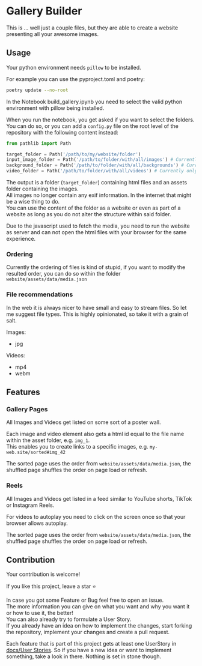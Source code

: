 # Gallery Builder

This is ... well just a couple files, but they are able to create a website presenting all your awesome images.

## Usage

Your python environment needs `pillow` to be installed.

For example you can use the pyproject.toml and poetry:

```bash
poetry update --no-root
```

In the Notebook build_gallery.ipynb you need to select the valid python environment with pillow being installed.

When you run the notebook, you get asked if you want to select the folders. You can do so, or you can add a `config.py` file on the root level of the repository with the following content instead:

```python
from pathlib import Path

target_folder = Path('/path/to/my/website/folder')
input_image_folder = Path('/path/to/folder/with/all/images') # Currently only supports jpg files
background_folder = Path('/path/to/folder/with/all/backgrounds') # Currently only uses the first one; supports jpg files
video_folder = Path('/path/to/folder/with/all/videos') # Currently only supports .mov files
```

The output is a folder (`target_folder`) containing html files and an assets folder containing the images.  
All images no longer contain any exif information. In the internet that might be a wise thing to do.  
You can use the content of the folder as a website or even as part of a website as long as you do not alter the structure within said folder.

Due to the javascript used to fetch the media, you need to run the website as server and can not open the html files with your browser for the same experience.

### Ordering

Currently the ordering of files is kind of stupid, if you want to modify the resulted order, you can do so within the folder `website/assets/data/media.json`

### File recommendations

In the web it is always nicer to have small and easy to stream files. So let me suggest file types. This is highly opinionated, so take it with a grain of salt.

Images:

- jpg

Videos:

- mp4
- webm

## Features

### Gallery Pages

All Images and Videos get listed on some sort of a poster wall.

Each image and video element also gets a html id equal to the file name within the asset folder, e.g. `img_1`.  
This enables you to create links to a specific images, e.g. `my-web.site/sorted#img_42`

The sorted page uses the order from `website/assets/data/media.json`, the shuffled page shuffles the order on page load or refresh.

### Reels

All Images and Videos get listed in a feed similar to YouTube shorts, TikTok or Instagram Reels.  

For videos to autoplay you need to click on the screen once so that your browser allows autoplay.

The sorted page uses the order from `website/assets/data/media.json`, the shuffled page shuffles the order on page load or refresh.

## Contribution

Your contribution is welcome!

If you like this project, leave a star :star:

In case you got some Feature or Bug feel free to open an issue.  
The more information you can give on what you want and why you want it or how to use it, the better!  
You can also already try to formulate a User Story.  
If you already have an idea on how to implement the changes, start forking the repository, implement your changes and create a pull request.

Each feature that is part of this project gets at least one UserStory in [docs/User Stories](./docs/User%20Stories/). So if you have a new idea or want to implement something, take a look in there. Nothing is set in stone though.
